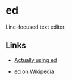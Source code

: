 # ed

Line-focused text editor.


## Links

- [Actually using ed](http://blog.sanctum.geek.nz/actually-using-ed/ "Posted 2012-06-17")

- [ed on Wikipedia](https://en.wikipedia.org/wiki/Ed_%28text_editor%29)
